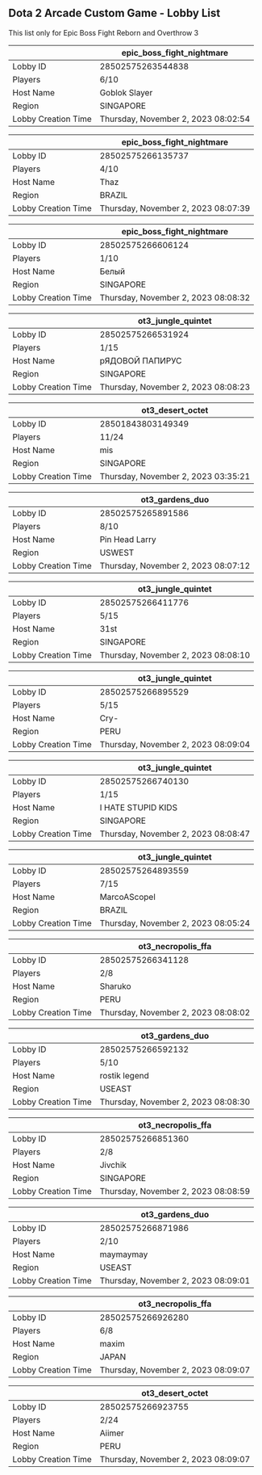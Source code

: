 ## Dota 2 Arcade Custom Game - Lobby List

This list only for Epic Boss Fight Reborn and Overthrow 3

|  | epic_boss_fight_nightmare |
| ------ | ------ |
| Lobby ID | 28502575263544838 |
| Players | 6/10 |
| Host Name | Goblok Slayer |
| Region | SINGAPORE |
| Lobby Creation Time | Thursday, November 2, 2023 08:02:54 |


|  | epic_boss_fight_nightmare |
| ------ | ------ |
| Lobby ID | 28502575266135737 |
| Players | 4/10 |
| Host Name | Thaz |
| Region | BRAZIL |
| Lobby Creation Time | Thursday, November 2, 2023 08:07:39 |


|  | epic_boss_fight_nightmare |
| ------ | ------ |
| Lobby ID | 28502575266606124 |
| Players | 1/10 |
| Host Name | Белый |
| Region | SINGAPORE |
| Lobby Creation Time | Thursday, November 2, 2023 08:08:32 |


|  | ot3_jungle_quintet |
| ------ | ------ |
| Lobby ID | 28502575266531924 |
| Players | 1/15 |
| Host Name | рЯДОВОЙ ПАПИРУС |
| Region | SINGAPORE |
| Lobby Creation Time | Thursday, November 2, 2023 08:08:23 |


|  | ot3_desert_octet |
| ------ | ------ |
| Lobby ID | 28501843803149349 |
| Players | 11/24 |
| Host Name | mis |
| Region | SINGAPORE |
| Lobby Creation Time | Thursday, November 2, 2023 03:35:21 |


|  | ot3_gardens_duo |
| ------ | ------ |
| Lobby ID | 28502575265891586 |
| Players | 8/10 |
| Host Name | Pin Head Larry |
| Region | USWEST |
| Lobby Creation Time | Thursday, November 2, 2023 08:07:12 |


|  | ot3_jungle_quintet |
| ------ | ------ |
| Lobby ID | 28502575266411776 |
| Players | 5/15 |
| Host Name | 31st |
| Region | SINGAPORE |
| Lobby Creation Time | Thursday, November 2, 2023 08:08:10 |


|  | ot3_jungle_quintet |
| ------ | ------ |
| Lobby ID | 28502575266895529 |
| Players | 5/15 |
| Host Name | Cry- |
| Region | PERU |
| Lobby Creation Time | Thursday, November 2, 2023 08:09:04 |


|  | ot3_jungle_quintet |
| ------ | ------ |
| Lobby ID | 28502575266740130 |
| Players | 1/15 |
| Host Name | I HATE STUPID KIDS |
| Region | SINGAPORE |
| Lobby Creation Time | Thursday, November 2, 2023 08:08:47 |


|  | ot3_jungle_quintet |
| ------ | ------ |
| Lobby ID | 28502575264893559 |
| Players | 7/15 |
| Host Name | MarcoAScopel |
| Region | BRAZIL |
| Lobby Creation Time | Thursday, November 2, 2023 08:05:24 |


|  | ot3_necropolis_ffa |
| ------ | ------ |
| Lobby ID | 28502575266341128 |
| Players | 2/8 |
| Host Name | Sharuko |
| Region | PERU |
| Lobby Creation Time | Thursday, November 2, 2023 08:08:02 |


|  | ot3_gardens_duo |
| ------ | ------ |
| Lobby ID | 28502575266592132 |
| Players | 5/10 |
| Host Name | rostik legend |
| Region | USEAST |
| Lobby Creation Time | Thursday, November 2, 2023 08:08:30 |


|  | ot3_necropolis_ffa |
| ------ | ------ |
| Lobby ID | 28502575266851360 |
| Players | 2/8 |
| Host Name | Jivchik |
| Region | SINGAPORE |
| Lobby Creation Time | Thursday, November 2, 2023 08:08:59 |


|  | ot3_gardens_duo |
| ------ | ------ |
| Lobby ID | 28502575266871986 |
| Players | 2/10 |
| Host Name | maymaymay |
| Region | USEAST |
| Lobby Creation Time | Thursday, November 2, 2023 08:09:01 |


|  | ot3_necropolis_ffa |
| ------ | ------ |
| Lobby ID | 28502575266926280 |
| Players | 6/8 |
| Host Name | maxim |
| Region | JAPAN |
| Lobby Creation Time | Thursday, November 2, 2023 08:09:07 |


|  | ot3_desert_octet |
| ------ | ------ |
| Lobby ID | 28502575266923755 |
| Players | 2/24 |
| Host Name | Aiimer |
| Region | PERU |
| Lobby Creation Time | Thursday, November 2, 2023 08:09:07 |



